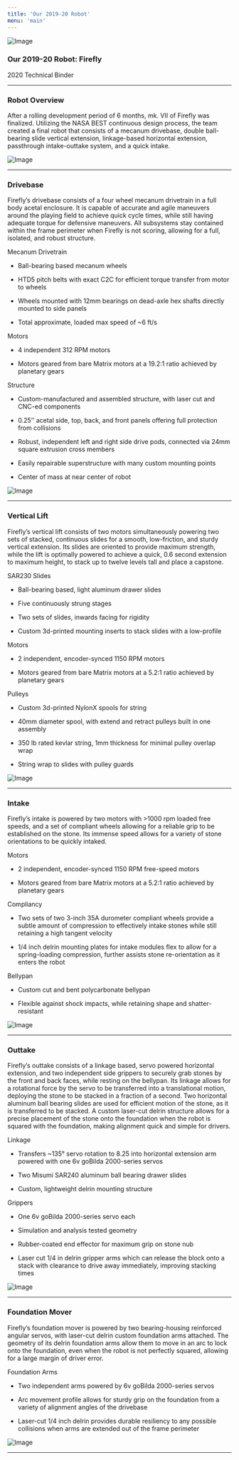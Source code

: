 ```yaml
---
title: 'Our 2019-20 Robot'
menu: 'main'
---
```


![Image](https://lh3.googleusercontent.com/Tbbio2J-T5hvOYkG3KVuW2EqFz8UY_NedA8U55Rf4hemOqALcpLShqdrUthSFCSygT8fsg4gH8Rxdt0dWYMRRM166lU0KJl2HIkk0ytOvWnHHJI4ZPpU2r_TT3xacZufB5w0EO4SdIYT7EPnQV0mPC993NOoF8HcGvSdurHiHD2HjKWXEsK7YEZ31T71est7p6tInJpkJS70ZSlMoYdJ9QfBzTUrB8hTKIDErowwhuqKv6mCVowh2bys-pDq2ChKJJYznTd0gJdfkf2f-WXCFDBGGj8y-YtpXeXlYsRB8DtMER4RpCEl1SCIzHfVdFGX5wpsfNoDea_D6xbVU1QtcvPKXKKQcWcwNxdKc7I2QpuH0MdI3_RB8EwMBeSL8uAh3mHTLMktk3lGelcJb1lB79OYkFC2G9Ku6Cy4fv0QDvCjLlF69GCTGStnYvUv5hLTZTp7Y2SX-3i5ZTfqLW-Nv6zI9mm4efO0oDCK4I2KVbERJKGyq6UDyYmq5OguA5ZpPC75RE7WpH1EUAseaeEpLuT3k7w2_bMfN4BLlunhHi7Gbszwhu_RV4ZASIIpDbWlo6LsprKrLE4DnC6cPBbyDtEYV_SRukuvIsw3kSAxyh4IvOoVTTxF4cnIi913_FX8mvZ0s5Y_n5L_JBjAZJeBsggUC_2QRhmwlQMcy-2lN7CfjGVK6X1oNP4D-WB0=w512-h384-no?authuser=1)

### Our 2019-20 Robot: Firefly 
2020 Technical Binder 
____________

### Robot Overview

After a rolling development period of 6 months, mk. VII of Firefly was finalized. Utilizing the NASA BEST continuous design process, the team created a final robot that consists of a mecanum drivebase, double ball-bearing slide vertical extension, linkage-based horizontal extension, passthrough intake-outtake system, and a quick intake.

![Image](https://lh3.googleusercontent.com/fKwgX0wxRS8uRCHCCRI65nNKtXsF26YRLxBDvyoEmxOsaBR2kYhhtpN54zd3SQOTcyFiSKlsjhxXrcUjtmLn69e0TIFtjKYFKHX5cNAeDJYq343DEPDQRZfzZTKdmBLOBkBppA2ugioNPiitmUsaw9gLzD0aAyCFPTr7hs9JX3sfufIgcShYIyNakUqMq6y-M4Z0oMBYkBziYuFEREjSECMJyQOVZekLVw5FXJb5e_Au3KWcULC9orvT48whyeE5Bt3J0f1hyNoWZPSix0VG_ytdA4BuBv0hRinSPrq2Ctc6MTEWZyXytGVtNjECouqkSTu6Ypw1U-ceVuP5gA54F76ZGNv_1Ss93KuVPgmNyhhCnz8_SBQZ6V2ghrkiAO86jBdEwf6OU0kFIfcMEkWeu8a7I4vITQopbkDkx-3GOjEe_tCKfucOOCAR6XMdXTUo4-lm1fv-k68k81VSd_40EIjpcJ7bL3ih-b4-IlZFXoi4-wKYlCAn8OjpvwRahHc_FrTXOFLko0RkVef9WcO1-LY4_3bkclPggEvCzCUH-uP2u1QB4o5w8yruN2m2RdTvqQw21J9vAZR_ddcEqk4IYDc5B0dAWecC5snlV8qOC1ejthRLNE59if3xy2KHGzeC07xnLwGT3VGYvExuM9fC9Q2h25WQscO8npKZvTZXjx0_qu66Pln-D5V4nuBM=w512-h384-no?authuser=1)

____________

### Drivebase

Firefly’s drivebase consists of a four wheel mecanum drivetrain in a full body acetal enclosure. It is capable of accurate and agile maneuvers around the playing field to achieve quick cycle times, while still having adequate torque for defensive maneuvers. All subsystems stay contained within the frame perimeter when Firefly is not scoring, allowing for a full, isolated, and robust structure.

Mecanum Drivetrain

- Ball-bearing based mecanum wheels

- HTD5 pitch belts with exact C2C for efficient torque transfer from motor to wheels

- Wheels mounted with 12mm bearings on dead-axle hex shafts directly mounted to side panels

- Total approximate, loaded max speed of ~6 ft/s

Motors

- 4 independent 312 RPM motors

- Motors geared from bare Matrix motors at a 19.2:1 ratio achieved by planetary gears

Structure

- Custom-manufactured and assembled structure, with laser cut and CNC-ed components

- 0.25’’ acetal side, top, back, and front panels offering full protection from collisions

- Robust, independent left and right side drive pods, connected via 24mm square extrusion cross members

- Easily repairable superstructure with many custom mounting points

- Center of mass at near center of robot
 

![Image](https://lh3.googleusercontent.com/cUya-Ur2U1WnlvQzZnjEuJMFkCWubf706nbCetdKkzV9oTYYC7mOqWqvbAZ5CBuHnhC5Im3VvBZyBGv_1R0K8up4gThvHR_F7Y1NBsENVyQkstFqCelV2O9tnZP_pMqOCpuQK8-YeaxJWiMSdY8e8ecB0dgCPAZ9HZDI6575LUq9vebA_Ap7Joh9TvboYByTRwTOrtECw9WVYW_xrR85DvFLpCAYSeGtlYtkiMf-Z9abi2gxd6v3f4In5ubuF8Z3jitASB77V_DUMSXg_yn_A_pe52Ru6FmHrfY2dTdhhsw8OOOcemQIdmBCKI2pShzStVv5ZfjFb_FkQg5b5ZVK2uHn3K2xigtKl1XCxnL6qNsPXjuODSa06JGBKZ_cneW9BYThLs3Zx2WfFULe5JXdasjhtac5mTd5Mde0k9tzQnJ50Eu7Y49fqor2MR6ATTWXzLD8g3GXBMrvAP9SRET_gQLMBEyG16SEPA6GJXTvh3fCv7lPDU34M1bs0dEo_AXYTXMfu4ELZBKSlFe6hLxmhpap6oMd1pOovnIJ_Dl9Q8dRdyPDLC1f0Kw-EsCSWvi5iKl8iHwhPsGOCjL6p5xtylyVSnJaIaPkFE5U_v4nCx_8ZaEPIEWGP_j9dF63Bmjwt70m13ycRyMJR-mxaV5PUPXYMsNdZK9PWsj0pDhzj37IC-VSs06aCzsynFgB=w1316-h969-no?authuser=1)
____________

### Vertical Lift 

Firefly’s vertical lift consists of two motors simultaneously powering two sets of stacked, continuous slides for a smooth, low-friction, and sturdy vertical extension. Its slides are oriented to provide maximum strength, while the lift is optimally powered to achieve a quick, 0.6 second extension to maximum height, to stack up to twelve levels tall and place a capstone.

SAR230 Slides

- Ball-bearing based, light aluminum drawer slides

- Five continuously strung stages

- Two sets of slides, inwards facing for rigidity

- Custom 3d-printed mounting inserts to stack slides with a low-profile

Motors

- 2 independent, encoder-synced 1150 RPM motors

- Motors geared from bare Matrix motors at a 5.2:1 ratio achieved by planetary gears

Pulleys

- Custom 3d-printed NylonX spools for string

- 40mm diameter spool, with extend and retract pulleys built in one assembly

- 350 lb rated kevlar string, 1mm thickness for minimal pulley overlap wrap

- String wrap to slides with pulley guards


![Image](https://lh3.googleusercontent.com/B0hVgOQAKArE3c_Zzl3AXPEg0mgAljrKf8rTh3dwOOqN2maOCb47X9LJaDJg95LJwBBQZosI3-rIhl-mP_GD4hdsXffjxm6Xl1nqMmpyhHMDG2RIrn3linLbGQgSaXEOKal5Fnx126zsSgDfxJUKfUFZK9XF6Pmi-yOmYMxv2Dxv0icM4o_Q_XGmtw1b6YV5ZgF27PZWmEKuoQx_iuWzmo5bgJ3KmH0Qkd2Cj9Bwy-c1q5psPnalDMN_VRAzbP_ajFZgnJskcU-MlLP7nu1oEDHCKtbMhFs9nNRysJtAZ_Q5Cv-CIIVp0sO-cq1k8U72G8B4J_CKy5i6QjBsUSaaFr16kMq9zd7L9sEjSAse4tateFjPCLMun5wtpr4qw_spn3W-eWiomHgTYgoT4LbGJPnN5tIJ1d9QCglxVm3eH2fQCmOUdLJiMnIIudjwoE-Tgjr0SXiT5msJmATbyAdIXsqejLv2dLeafOYvTbILiukWIcIYZBb4gacYBA1jVJ40NUvOH_mIRU52jopoxSVoqGqcfDciOTcTCPD-2yDOMgKjM8cPPeVpierj_82gnz-pyAcKS3umd04KGmIHj_N2MQjha3O5WkJURwrTbemhjxedk4Jle1pfN-yoPjET-MRSxfimIUleGO9vO82-u8uORw8YFWSKjEkfkRk1WyUhPzH06dv5xvT0oymW_tV0=w1474-h969-no?authuser=1)
____________

### Intake 

Firefly’s intake is powered by two motors with >1000 rpm loaded free speeds, and a set of compliant wheels allowing for a reliable grip to be established on the stone. Its immense speed allows for a variety of stone orientations to be quickly intaked.

Motors

- 2 independent, encoder-synced 1150 RPM free-speed motors

- Motors geared from bare Matrix motors at a 5.2:1 ratio achieved by planetary gears

Compliancy

- Two sets of two 3-inch 35A durometer compliant wheels provide a subtle amount of compression to effectively intake stones while still retaining a high tangent velocity

- 1/4 inch delrin mounting plates for intake modules flex to allow for a spring-loading compression, further assists stone re-orientation as it enters the robot

Bellypan

- Custom cut and bent polycarbonate bellypan

- Flexible against shock impacts, while retaining shape and shatter-resistant 



![Image](https://lh3.googleusercontent.com/cSJgDUO34PfuVO-yL-AG9JUICSUoDLN8FYvrEV8Azi5w1IhOM7p47mqGlXcvIeBiJXgUlk_9kskK9ltiO4TVpkP3GgVo9GsAZ8duuVkA2KdXHohxw4zL9HokEmi1u5fdJg0I58SiwftLe8TmL7uR2PnPk83m9XJCNxZvRCwiq7yAGH4DSq5TXXGvuWUB9X9GhTwbkFa6tjxXDYUTcKOgqqNKM48D98qJhjqOGWw901qEjJtoPKLFfr9BiFSlkFOK9LoSZERXY66lkRLB6yHZQWvsAbpWcnxl9PXk-SudHHSTBOjdEnzzkPwQxilh9AdIrUwwYUIFh449tM_Xx6gIlZUHDP54grUxMhR0s7cad0R7mvpxFSbFWLQhjLnQzuSrOgLjDEKjcB81YjEZ755sMWIb7Ws68tOl3rX9GPSGRtNcYGt5KkV5kZseQMFWK2iFHRrEDzMwjH4WXgNtEmUwUhc8UsliLVhPVMg50vVlGqSx6Ma0dO2cu9d5fFlN4TpFMHcccHiV_t83DlqfNzQ8eKHT2ULTSzjopPZurPJ-A4YBHRGfbfgd2ktjG-c5gauHu-Glv-wQkDk6gEDXOe84h0q0PTKrC02bUO4fNgc2ljg3VWyCNnzq8czfkd4n7bDlSKdJIphqkTZnPLPCsY26g9iMDQvAWsW2zu_-Qx6Z51_stz4Rjd2cm0akGYph=w1478-h969-no?authuser=1)
____________

### Outtake 

Firefly’s outtake consists of a linkage based, servo powered horizontal extension, and two independent side grippers to securely grab stones by the front and back faces, while resting on the bellypan. Its linkage allows for a rotational force by the servo to be transferred into a translational motion, deploying the stone to be stacked in a fraction of a second. Two horizontal aluminum ball bearing slides are used for efficient motion of the stone, as it is transferred to be stacked. A custom laser-cut delrin structure allows for a precise placement of the stone onto the foundation when the robot is squared with the foundation, making alignment quick and simple for drivers.

Linkage

- Transfers ~135° servo rotation to 8.25 into horizontal extension arm powered with one 6v goBilda 2000-series servos

- Two Misumi SAR240 aluminum ball bearing drawer slides

- Custom, lightweight delrin mounting structure

Grippers

- One 6v goBilda 2000-series servo each

- Simulation and analysis tested geometry

- Rubber-coated end effector for maximum grip on stone nub

- Laser cut 1/4 in delrin gripper arms which can release the block onto a stack with clearance to drive away immediately, improving stacking times 




![Image](https://lh3.googleusercontent.com/QtnNAmi2jH033lUWlHaGMxrLZcE8C7UGB0zDv-jJ_kmAlb8ftwyUiXaWBXa9_-1pMSQUsOJ1UC4VosVMPYETuoU_MM0ev4SJuMYnPXXO7SLHquXPQELDT0o4j0zU63_4DSA-u3XK2x3OWLU_wYGTmc6zBfPI3bHDCTODfLIBZgpUKVz8qRezC3Se6yMTMpEuu-WmWpKPzIJMZ1TrgeMhbrkxa6Du8Sv2GhJj8qHOJMc1qcDW6VrOuPv3erRCRdq9FiAcdPsB7v78HUZdH3xvHuOtSE8cyPu4G0wDFf91slwoAfn0qtXS2xS1A4XcsBQK-JuODGOWNDGXJEjbPZIoJ8yuhbiOBojUAfkgQss4RSJmrwGiUaKQ-NKilPxUFODBtmqqMnRs6A_rugFV6_xmBH_Xjq0tRhQqRsofawgV8taYphXUvIG4jYbp-B9Ugern36bN3WArQJxkmBjEjvdaGmP2IlEx8ne8bKjcEMoZwYQqCRXL6um5-_O0iPhyyG-mVkwueQ5wd057_sGvBebnJl1pkeY82rNshipBtC6idwZRZS9sXttr9zgKSweoWNXZZ38xPR1XSgqdOCf2zusg_XS0A3JwW-pD7tZynwG_exe05NcLGyA0Bj76TeD_ntikn0ikNQxcV8AeHrilCrRJlU0KaZO61-FWVgWidxU4tFZ1WkwGntgx63P5n5uM=w512-h335-no?authuser=1)
____________

### Foundation Mover 

Firefly’s foundation mover is powered by two bearing-housing reinforced angular servos, with laser-cut delrin custom foundation arms attached. The geometry of its delrin foundation arms allow them to move in an arc to lock onto the foundation, even when the robot is not perfectly squared, allowing for a large margin of driver error.

Foundation Arms

- Two independent arms powered by 6v goBilda 2000-series servos

- Arc movement profile allows for sturdy grip on the foundation from a variety of alignment angles of the drivebase

- Laser-cut 1/4 inch delrin provides durable resiliency to any possible collisions when arms are extended out of the frame perimeter




![Image](https://lh3.googleusercontent.com/aeLjueaJtt_DdByOIv3HNLLBF9SI9D1ELHPOcYDH26lMFWOgbLCxGjnuCkncQrShP0XWJu-zlVOR1jMdU5sh5wPxEseCCW7E4TDuKUcv28cGmX5PkehCI4UuaeHHA-z5CehkoWYNUGyYkklrmem6rJjvcVIyRa0CJIA-UowYd9fmQXz3axkXkI2jTdP2Bfj_JgyN2cy1Gq4BFvllTCI4j6LXWoXinGtIAvxPrx7EIAZVw834MJruTUBU4v6s2Rcxft0_OqUJmyX2Qya-nk3c7xSNgOWu77EB1PktjcZXigN1BMjjEC9TWYBCoF2o-2LDJyqO01MdWNVxjvtKFEqNWEq4NJ3jsa0PG6xdtsGRUOG40kkadzFeGJL0VmFEHArJT2DgOyPK6EPpPxvU5l4UZnU8QEEbdDbnmatSeEHPZofyNxgDjSfWKQfj-zz43KptTw4MLpZ4aMDrEywo64b_phIS_gXocKnp933etYaj21bryPYn6kR5ADkzN1uCBFDqex9TG2O19kJzCQ5QjsN6F-uKB95vXa3VL7Jc0wJUP7yzmp4lXFvWEnzJLNNRZBl0infx43XdxhIWYyIHrCmmUJiS_pdAvRkgrw56o7HUEYD0vSMydP5ckjzxPKYZ8oi5_blP2NH2ms-cqkYuV9qRzOLVpLehTDtXz6-h3zYKSzC2mI38E76IQHZ7fO5K=w1292-h969-no?authuser=1)
____________

